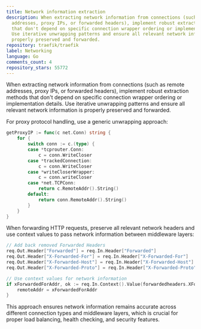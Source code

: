 ```yaml
---
title: Network information extraction
description: When extracting network information from connections (such as remote
  addresses, proxy IPs, or forwarded headers), implement robust extraction methods
  that don't depend on specific connection wrapper ordering or implementation details.
  Use iterative unwrapping patterns and ensure all relevant network information is
  properly preserved and forwarded.
repository: traefik/traefik
label: Networking
language: Go
comments_count: 4
repository_stars: 55772
---
```


When extracting network information from connections (such as remote addresses, proxy IPs, or forwarded headers), implement robust extraction methods that don't depend on specific connection wrapper ordering or implementation details. Use iterative unwrapping patterns and ensure all relevant network information is properly preserved and forwarded.

For proxy protocol handling, use a generic unwrapping approach:

```go
getProxyIP := func(c net.Conn) string {
    for {
        switch conn := c.(type) {
        case *tcprouter.Conn:
            c = conn.WriteCloser
        case *trackedConnection:
            c = conn.WriteCloser
        case *writeCloserWrapper:
            c = conn.writeCloser
        case *net.TCPConn:
            return c.RemoteAddr().String()
        default:
            return conn.RemoteAddr().String()
        }
    }
}
```

When forwarding HTTP requests, preserve all relevant network headers and use context values to pass network information between middleware layers:

```go
// Add back removed Forwarded Headers
req.Out.Header["Forwarded"] = req.In.Header["Forwarded"]
req.Out.Header["X-Forwarded-For"] = req.In.Header["X-Forwarded-For"]
req.Out.Header["X-Forwarded-Host"] = req.In.Header["X-Forwarded-Host"]
req.Out.Header["X-Forwarded-Proto"] = req.In.Header["X-Forwarded-Proto"]

// Use context values for network information
if xForwardedForAddr, ok := req.In.Context().Value(forwardedheaders.XForwardedForAddr).(string); ok {
    remoteAddr = xForwardedForAddr
}
```

This approach ensures network information remains accurate across different connection types and middleware layers, which is crucial for proper load balancing, health checking, and security features.
